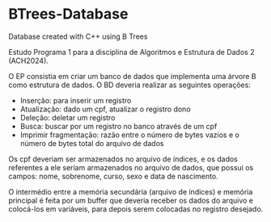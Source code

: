 # BTrees-Database
Database created with C++ using B Trees

<p>Estudo Programa 1 para a disciplina de Algoritmos e Estrutura de Dados 2 (ACH2024).</p>
<p>O EP consistia em criar um banco de dados que implementa uma árvore B como estrutura de dados. O BD deveria realizar as seguintes operações: </p>
<ul>
  <li>Inserção: para inserir um registro</li>
  <li>Atualização: dado um cpf, atualizar o registro dono</li>
  <li>Deleção: deletar um registro</li>
  <li>Busca: buscar por um registro no banco através de um cpf</li>
  <li>Imprimir fragmentação: razão entre o número de bytes vazios e o número de bytes total do arquivo de dados</li>
</ul>
<p>Os cpf deveriam ser armazenados no arquivo de índices, e os dados referentes a ele seriam armazenados no arquivo de dados, que possui os campos: nome, sobrenome, curso, sexo e data de nascimento.</p>
<p>O intermédio entre a memória secundária (arquivo de índices) e memória principal é feita por um buffer que deveria receber os dados do arquivo e colocá-los em variáveis, para depois serem colocadas no registro desejado.</p>
